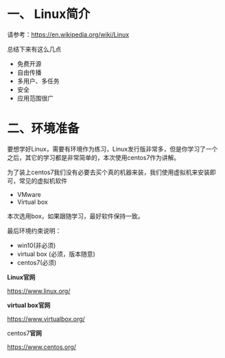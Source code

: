 # 一、 Linux简介

请参考：https://en.wikipedia.org/wiki/Linux

总结下来有这么几点

- 免费开源
- 自由传播
- 多用户、多任务
- 安全
- 应用范围很广



# 二、环境准备

要想学好Linux，需要有环境作为练习，Linux发行版非常多，但是你学习了一个之后，其它的学习都是非常简单的，本次使用centos7作为讲解。

为了装上centos7我们没有必要去买个真的机器来装，我们使用虚拟机来安装即可，常见的虚拟机软件

- VMware
- Virtual box



本次选用box，如果跟随学习，最好软件保持一致。

最后环境约束说明：

 - win10(非必须)
 - virtual box (必须，版本随意)
 - centos7(必须)



**Linux官网**

https://www.linux.org/





**virtual box官网**

https://www.virtualbox.org/



centos7**官网**

https://www.centos.org/

​       



